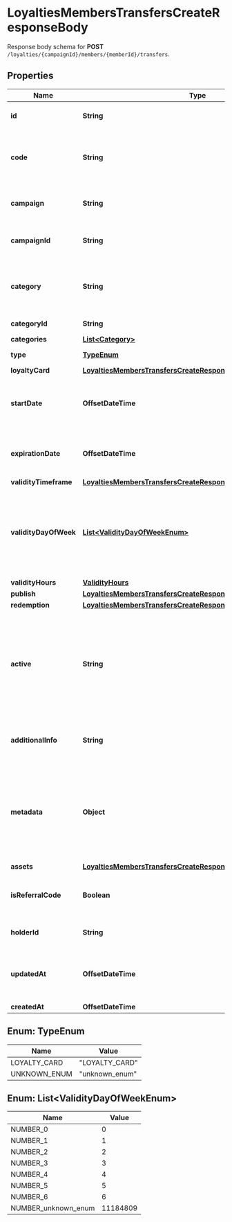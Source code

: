 

# LoyaltiesMembersTransfersCreateResponseBody

Response body schema for **POST** `/loyalties/{campaignId}/members/{memberId}/transfers`.

## Properties

| Name | Type | Description | Notes |
|------------ | ------------- | ------------- | -------------|
|**id** | **String** | Assigned by the Voucherify API, identifies the voucher. |  |
|**code** | **String** | A code that identifies a voucher. Pattern can use all letters of the English alphabet, Arabic numerals, and special characters. |  |
|**campaign** | **String** | A unique campaign name, identifies the voucher&#39;s parent campaign. |  [optional] |
|**campaignId** | **String** | Assigned by the Voucherify API, identifies the voucher&#39;s parent campaign. |  [optional] |
|**category** | **String** | Tag defining the category that this voucher belongs to. Useful when listing vouchers using the List Vouchers endpoint. |  [optional] |
|**categoryId** | **String** | Unique category ID assigned by Voucherify. |  [optional] |
|**categories** | [**List&lt;Category&gt;**](Category.md) |  |  [optional] |
|**type** | [**TypeEnum**](#TypeEnum) | Defines the type of the voucher. |  |
|**loyaltyCard** | [**LoyaltiesMembersTransfersCreateResponseBodyLoyaltyCard**](LoyaltiesMembersTransfersCreateResponseBodyLoyaltyCard.md) |  |  |
|**startDate** | **OffsetDateTime** | Activation timestamp defines when the code starts to be active in ISO 8601 format. Voucher is inactive before this date. |  [optional] |
|**expirationDate** | **OffsetDateTime** | Expiration timestamp defines when the code expires in ISO 8601 format. Voucher is inactive after this date. |  [optional] |
|**validityTimeframe** | [**LoyaltiesMembersTransfersCreateResponseBodyValidityTimeframe**](LoyaltiesMembersTransfersCreateResponseBodyValidityTimeframe.md) |  |  [optional] |
|**validityDayOfWeek** | [**List&lt;ValidityDayOfWeekEnum&gt;**](#List&lt;ValidityDayOfWeekEnum&gt;) | Integer array corresponding to the particular days of the week in which the voucher is valid.  - &#x60;0&#x60; Sunday - &#x60;1&#x60; Monday - &#x60;2&#x60; Tuesday - &#x60;3&#x60; Wednesday - &#x60;4&#x60; Thursday - &#x60;5&#x60; Friday - &#x60;6&#x60; Saturday |  [optional] |
|**validityHours** | [**ValidityHours**](ValidityHours.md) |  |  [optional] |
|**publish** | [**LoyaltiesMembersTransfersCreateResponseBodyPublish**](LoyaltiesMembersTransfersCreateResponseBodyPublish.md) |  |  [optional] |
|**redemption** | [**LoyaltiesMembersTransfersCreateResponseBodyRedemption**](LoyaltiesMembersTransfersCreateResponseBodyRedemption.md) |  |  [optional] |
|**active** | **String** | A flag to toggle the voucher on or off. You can disable a voucher even though it&#39;s within the active period defined by the start_date and expiration_date.  - &#x60;true&#x60; indicates an active voucher - &#x60;false&#x60; indicates an inactive voucher |  |
|**additionalInfo** | **String** | An optional field to keep any extra textual information about the code such as a code description and details. |  [optional] |
|**metadata** | **Object** | The metadata object stores all custom attributes assigned to the code. A set of key/value pairs that you can attach to a voucher object. It can be useful for storing additional information about the voucher in a structured format. |  |
|**assets** | [**LoyaltiesMembersTransfersCreateResponseBodyAssets**](LoyaltiesMembersTransfersCreateResponseBodyAssets.md) |  |  [optional] |
|**isReferralCode** | **Boolean** | Flag indicating whether this voucher is a referral code; &#x60;true&#x60; for campaign type &#x60;REFERRAL_PROGRAM&#x60;. |  |
|**holderId** | **String** | Unique identifier of the customer who owns the voucher. |  [optional] |
|**updatedAt** | **OffsetDateTime** | Timestamp representing the date and time when the voucher was last updated in ISO 8601 format. |  [optional] |
|**createdAt** | **OffsetDateTime** |  |  |



## Enum: TypeEnum

| Name | Value |
|---- | -----|
| LOYALTY_CARD | &quot;LOYALTY_CARD&quot; |
| UNKNOWN_ENUM | &quot;unknown_enum&quot; |



## Enum: List&lt;ValidityDayOfWeekEnum&gt;

| Name | Value |
|---- | -----|
| NUMBER_0 | 0 |
| NUMBER_1 | 1 |
| NUMBER_2 | 2 |
| NUMBER_3 | 3 |
| NUMBER_4 | 4 |
| NUMBER_5 | 5 |
| NUMBER_6 | 6 |
| NUMBER_unknown_enum | 11184809 |



